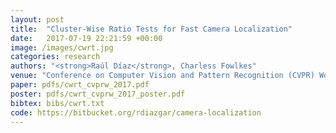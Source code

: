 ```yaml
---
layout: post
title:  "Cluster-Wise Ratio Tests for Fast Camera Localization"
date:   2017-07-19 22:21:59 +00:00
image: /images/cwrt.jpg
categories: research
authors: "<strong>Raúl Díaz</strong>, Charless Fowlkes"
venue: "Conference on Computer Vision and Pattern Recognition (CVPR) Workshops"
paper: pdfs/cwrt_cvprw_2017.pdf
poster: pdfs/cwrt_cvprw_2017_poster.pdf
bibtex: bibs/cwrt.txt
code: https://bitbucket.org/rdiazgar/camera-localization
---
```

